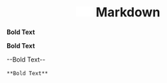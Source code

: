 <h1 align="center"><img src="MarkdownWhite.svg" width=38px>&nbsp;Markdown</h1>

**Bold Text**

__Bold Text__

--Bold Text--

```
**Bold Text**
```


